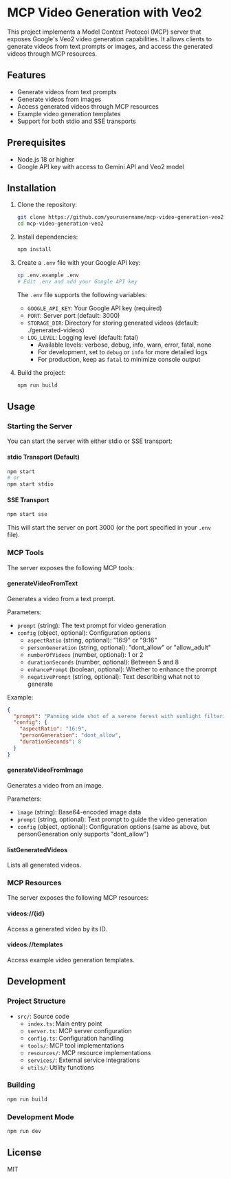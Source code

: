 # MCP Video Generation with Veo2

This project implements a Model Context Protocol (MCP) server that exposes Google's Veo2 video generation capabilities. It allows clients to generate videos from text prompts or images, and access the generated videos through MCP resources.

## Features

- Generate videos from text prompts
- Generate videos from images
- Access generated videos through MCP resources
- Example video generation templates
- Support for both stdio and SSE transports

## Prerequisites

- Node.js 18 or higher
- Google API key with access to Gemini API and Veo2 model

## Installation

1. Clone the repository:
   ```bash
   git clone https://github.com/yourusername/mcp-video-generation-veo2.git
   cd mcp-video-generation-veo2
   ```

2. Install dependencies:
   ```bash
   npm install
   ```

3. Create a `.env` file with your Google API key:
   ```bash
   cp .env.example .env
   # Edit .env and add your Google API key
   ```

   The `.env` file supports the following variables:
   - `GOOGLE_API_KEY`: Your Google API key (required)
   - `PORT`: Server port (default: 3000)
   - `STORAGE_DIR`: Directory for storing generated videos (default: ./generated-videos)
   - `LOG_LEVEL`: Logging level (default: fatal)
     - Available levels: verbose, debug, info, warn, error, fatal, none
     - For development, set to `debug` or `info` for more detailed logs
     - For production, keep as `fatal` to minimize console output

4. Build the project:
   ```bash
   npm run build
   ```

## Usage

### Starting the Server

You can start the server with either stdio or SSE transport:

#### stdio Transport (Default)

```bash
npm start
# or
npm start stdio
```

#### SSE Transport

```bash
npm start sse
```

This will start the server on port 3000 (or the port specified in your `.env` file).

### MCP Tools

The server exposes the following MCP tools:

#### generateVideoFromText

Generates a video from a text prompt.

Parameters:
- `prompt` (string): The text prompt for video generation
- `config` (object, optional): Configuration options
  - `aspectRatio` (string, optional): "16:9" or "9:16"
  - `personGeneration` (string, optional): "dont_allow" or "allow_adult"
  - `numberOfVideos` (number, optional): 1 or 2
  - `durationSeconds` (number, optional): Between 5 and 8
  - `enhancePrompt` (boolean, optional): Whether to enhance the prompt
  - `negativePrompt` (string, optional): Text describing what not to generate

Example:
```json
{
  "prompt": "Panning wide shot of a serene forest with sunlight filtering through the trees, cinematic quality",
  "config": {
    "aspectRatio": "16:9",
    "personGeneration": "dont_allow",
    "durationSeconds": 8
  }
}
```

#### generateVideoFromImage

Generates a video from an image.

Parameters:
- `image` (string): Base64-encoded image data
- `prompt` (string, optional): Text prompt to guide the video generation
- `config` (object, optional): Configuration options (same as above, but personGeneration only supports "dont_allow")

#### listGeneratedVideos

Lists all generated videos.

### MCP Resources

The server exposes the following MCP resources:

#### videos://{id}

Access a generated video by its ID.

#### videos://templates

Access example video generation templates.

## Development

### Project Structure

- `src/`: Source code
  - `index.ts`: Main entry point
  - `server.ts`: MCP server configuration
  - `config.ts`: Configuration handling
  - `tools/`: MCP tool implementations
  - `resources/`: MCP resource implementations
  - `services/`: External service integrations
  - `utils/`: Utility functions

### Building

```bash
npm run build
```

### Development Mode

```bash
npm run dev
```

## License

MIT

